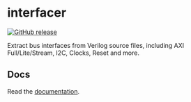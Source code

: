 # interfacer

[![GitHub release](https://img.shields.io/github/release/accl-kaust/interfacer.svg)](https://github.com/accl-kaust/interfacer/releases)

Extract bus interfaces from Verilog source files, including AXI Full/Lite/Stream, I2C, Clocks, Reset and more.

## Docs

Read the [documentation](https://accl-kaust.github.io/interfacer/).
